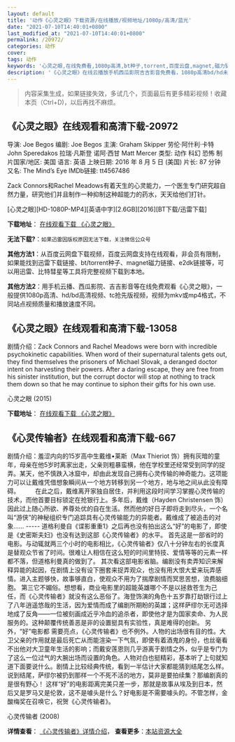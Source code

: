 ```yaml
---
layout: default
title: '动作《心灵之眼》下载资源/在线播放/视频地址/1080p/高清/蓝光'
date: "2021-07-10T14:40:01+0800"
last_modified_at: "2021-07-10T14:40:01+0800"
permalink: /20972/
categories: 动作
cover:
tags: 动作
keywords: '心灵之眼,在线免费看,1080p高清,bt种子,torrent,百度云盘,magnet,磁力链,迅雷下载资源'
description: '《心灵之眼》在线云播放手机西瓜影院吉吉影音免费看，1080p高清bd/hd未删减完整版和tc抢先枪版，mkv/mp4格式，附带bt/torrent种子、magnet/磁力链、百度云盘、网盘资源迅雷下载链接'
---
```


>内容采集生成，如果链接失效，多试几个，页面最后有更多精彩视频！收藏本页（Ctrl+D)，以后再找不麻烦。


## 《心灵之眼》在线观看和高清下载-20972

导演: Joe Begos 编剧: Joe Begos 主演: Graham Skipper 劳伦·阿什利·卡特 John Speredakos 拉瑞·凡斯登 诺阿·西甘 Matt Mercer 类型: 动作 科幻 恐怖 制片国家/地区: 美国 语言: 英语 上映日期: 2016 年 8 月 5 日 (美国) 片长: 87 分钟 又名: The Mind’s Eye IMDb链接: tt4567486

Zack Connors和Rachel Meadows有着天生的心灵能力，一个医生专门研究超自然力量，研究他们并且制作一种抑制这种超能力的药水，天天给他们打针。


[心灵之眼][HD-1080P-MP4][英语中字][2.6GB][2016][BT下载/迅雷下载]

**下载地址**： [在线观看下载 《心灵之眼》](https://www.btdx8.com/torrent/the_minds_eye_2016.html) 


**无法下载?**：`如果迅雷因版权原因无法下载，关注微信公众号 `

**其他方法1**：从百度云网盘下载视频，百度云网盘支持在线观看，非会员有限制，如果能找到迅雷下载链接、bt/torrent种子、magnet磁力链接、e2dk链接等，可以用迅雷、比特彗星等工具将完整视频下载到本地。

**其他方法2**：用手机云播、西瓜影院、吉吉影音等在线免费观看《心灵之眼》，一般提供1080p高清、hd/bd高清视频、tc抢先版视频，视频为mkv或mp4格式，不同站点视频质量和播放速度不同。


## 《心灵之眼》在线观看和高清下载-13058

剧情介绍：Zack Connors and Rachel Meadows were born with incredible psychokinetic capabilities. When word of their supernatural talents gets out, they find themselves the prisoners of Michael Slovak, a deranged doctor intent on harvesting their powers. After a daring escape, they are free from his sinister institution, but the corrupt doctor will stop at nothing to track them down so that he may continue to siphon their gifts for his own use.


心灵之眼 (2015)

**下载地址**： [在线观看下载 《心灵之眼》](https://www.btbtdy.me/btdy/dy6138.html) 


## 《心灵传输者》在线观看和高清下载-667

剧情介绍：羞涩内向的15岁高中生戴维•莱斯（Max Thieriot 饰）拥有灰暗的童年，母亲在他5岁时离家出走，父亲则粗暴蛮横，他在学校里还经常受到同学的捉弄。某天，他不慎跌入冰窟中，却由此发现自己拥有心灵传输的神奇能力。这项能力可以让戴维凭借想象瞬间从一个地方转移到另一个地方，地与地之间从此没有障碍。  　　在此之后，戴维离开家独自居住，并利用这段时间学习掌握心灵传输的技术，而他首要目标锁定在抢银行上。多年后，戴维（Hayden Christensen 饰）因此过上随心所欲、养尊处优的自在生活。然而他的好日子即将走到尽头，一个名叫“游侠”的神秘组织专门追踪具有心灵传输能力的异能者。戴维成了被追击的对象…… ----- 道格利曼自《谍影重重1》之后再也没有拍出这么“好”的电影了，即使是《史密斯夫妇》也没有达到这部《心灵传输者》的水平。 首先这是一部省时的电影。与动辄就两三个小时的电影相比，《心灵传输者》仅八十分钟左右的长度真是替观众节省了时间。很难让人相信在这么短的时间里特技、爱情等等的元素一样都不落，但道格利曼真的做到了。 其次看这部电影省脑。编剧没有卖弄知识来解释异能的起因，在剧情上没有设下圈套来捉弄观众，也没有用大恨大爱来玩弄感情。进入主题够快，故事够直白，使观众不用为了揣摩剧情而冥思苦想，浪费脑细胞。 第三它不媚俗。想想看，商业电影里的超能英雄哪个不是以拯救苍生为己任，而《心灵传输者》就没有这么恶俗了。海登饰演的角色十五岁靠打劫银行过上了八年逍遥悠哉的生活，因为爱情而成了编剧所期盼的英雄；这样萨缪尔无可选择地成了反角——一位被刻画成近乎冷血的追杀者，即使他才是为国家卖命、为人民服务的。这种颠覆传统善恶是非的设置挺具有实验性，真是难得的创新。 另外，“好”电影都 需要亮点，《心灵传输者》也不例外。人物的出场很有目的性。大卫父亲的作用就是最后死亡从而能渲染一下气氛，即使有着酒鬼的身份，也丝毫看不出他对大卫童年生活的影响；而戴安莲恩则几乎游离于剧情之外，似乎是专门为了这么一位过气的大腕出场而设置的角色。人物对白也挺精彩，基本听了上句就知道下面要说什么。剧情上比较经典传统，看到一半估计大家都能猜到结尾怎么样。说到结尾，萨缪尔被扔到那样一个不死不活的地方，莫非是要拍续集？那编剧真的是很有野心！ 这样“好”的电影距离完美只差一步，那就是故事从埃及到日本，然后又是罗马又是伦敦，这不是噱头是什么？好电影是不需要噱头的。不管怎样，金酸梅奖在召唤它，祝贺《心灵传输者》。


心灵传输者 (2008)

**详情查看**： [《心灵传输者》详情介绍](/movie/667/)， **查看更多**：[本站资源大全](/movie/t/all/)

